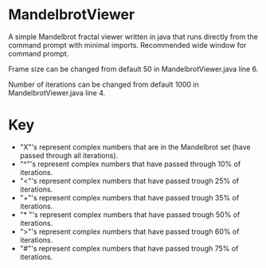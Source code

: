 # MandelbrotViewer
A simple Mandelbrot fractal viewer written in java that runs directly from the command prompt with minimal imports. Recommended wide window for command prompt.

Frame size can be changed from default 50 in MandelbrotViewer.java line 6.

Number of iterations can be changed from default 1000 in MandelbrotViewer.java line 4.

# Key
* "X"'s represent complex numbers that are in the Mandelbrot set (have passed through all iterations).
* "^"'s represent complex numbers that have passed through 10% of iterations.
* "<"'s represent complex numbers that have passed trough 25% of iterations.
* "+"'s represent complex numbers that have passed trough 35% of iterations.
* "* "'s represent complex numbers that have passed trough 50% of iterations.
* ">"'s represent complex numbers that have passed trough 60% of iterations.
* "#"'s represent complex numbers that have passed trough 75% of iterations.
